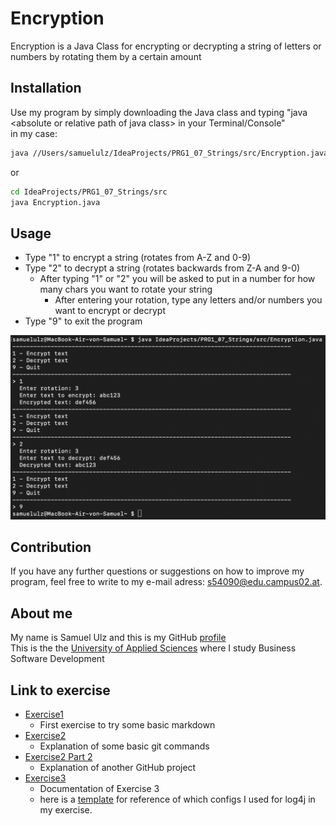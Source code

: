 # Encryption

Encryption is a Java Class for encrypting or decrypting a string of letters or numbers by rotating them by a certain amount

## Installation

Use my program by simply downloading the Java class and typing \"java \<absolute or relative path of java class\> in your Terminal/Console\"\
in my case:
```bash
java //Users/samuelulz/IdeaProjects/PRG1_07_Strings/src/Encryption.java
```
or
```bash
cd IdeaProjects/PRG1_07_Strings/src
java Encryption.java
```

## Usage

- Type \"1\" to encrypt a string (rotates from A-Z and 0-9)
- Type \"2\" to decrypt a string (rotates backwards from Z-A and 9-0)
  - After typing \"1\" or \"2\" you will be asked to put in a number for how many chars you want to rotate your string
    - After entering your rotation, type any letters and/or numbers you want to encrypt or decrypt
- Type \"9\" to exit the program

![This picture shows how to use Encryption.java](./resources/images/ex1_1.png)

## Contribution

If you have any further questions or suggestions on how to improve my program, feel free to write to my e-mail adress: s54090@edu.campus02.at.

## About me

My name is Samuel Ulz and this is my GitHub [profile](https://github.com/Samy-Ulz)  
This is the the [University of Applied Sciences](https://www.campus02.at) where I study Business Software Development

## Link to exercise

- [Exercise1](./exercise1.md)
  - First exercise to try some basic markdown
- [Exercise2](./exercise2.md) 
  - Explanation of some basic git commands
- [Exercise2 Part 2](./exercise2_part2.md)
  - Explanation of another GitHub project
- [Exercise3](./exercise3.md) 
  - Documentation of Exercise 3
  - here is a [template](resources/log4j2.xml.template) for reference of which configs I used for log4j in my exercise.